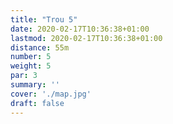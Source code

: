 ```yaml
---
title: "Trou 5"
date: 2020-02-17T10:36:38+01:00
lastmod: 2020-02-17T10:36:38+01:00
distance: 55m
number: 5
weight: 5
par: 3
summary: ''
cover: './map.jpg'
draft: false
---
```



